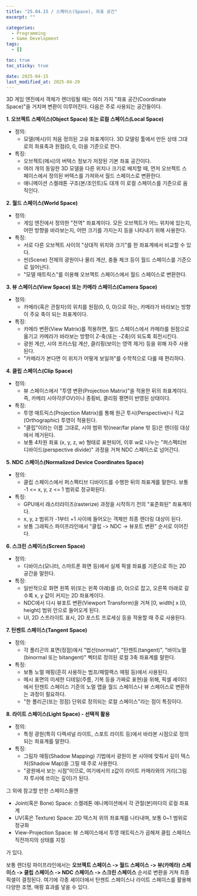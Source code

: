```yaml
---
title: "25.04.15 / 스페이스(Space), 좌표 공간"
excerpt: ""

categories:
  - Programming
  - Game Development
tags:
  - []

toc: true
toc_sticky: true

date: 2025-04-15
last_modified_at: 2025-04-29
---
```


3D 게임 엔진에서 객체가 렌더링될 때는 여러 가지 "좌표 공간(Coordinate Space)"을 거치며 변환이 이루어진다. 다음은 주로 사용되는 공간들이다.

**1\. 오브젝트 스페이스(Object Space) 또는 로컬 스페이스(Local Space)**

- 정의:
  - 모델(메시)이 처음 정의된 고유 좌표계이다. 3D 모델링 툴에서 만든 상태 그대로의 좌표축과 원점(0, 0, 0)을 기준으로 한다.
- 특징:
  - 오브젝트(메시)의 버텍스 정보가 저장된 기본 좌표 공간이다.
  - 여러 개의 동일한 3D 모델을 다른 위치나 크기로 배치할 때, 먼저 오브젝트 스페이스에서 정의된 버텍스를 가져와서 월드 스페이스로 변환한다.
  - 애니메이션 스켈레톤 구조(본/조인트)도 대개 이 로컬 스페이스를 기준으로 움직인다.

**2\. 월드 스페이스(World Space)**

- 정의:
  - 게임 엔진에서 정의한 "전역" 좌표계이다. 모든 오브젝트가 어느 위치에 있는지, 어떤 방향을 바라보는지, 어떤 크기를 가지는지 등을 나타내기 위해 사용한다.
- 특징:
  - 서로 다른 오브젝트 사이의 "상대적 위치와 크기"를 한 좌표계에서 비교할 수 있다.
  - 씬(Scene) 전체의 광원이나 물리 계산, 충돌 체크 등이 월드 스페이스를 기준으로 일어난다.
  - "모델 매트릭스"를 이용해 오브젝트 스페이스에서 월드 스페이스로 변환한다.

**3\. 뷰 스페이스(View Space) 또는 카메라 스페이스(Camera Space)**

- 정의:
  - 카메라(혹은 관찰자)의 위치를 원점(0, 0, 0)으로 하는, 카메라가 바라보는 방향이 주요 축이 되는 좌표계이다.
- 특징:
  - 카메라 변환(View Matrix)를 적용하면, 월드 스페이스에서 카메라를 원점으로 옮기고 카메라가 바라보는 방향이 Z-축(또는 -Z축)이 되도록 회전시킨다.
  - 광원 계산, 시야 프러스텀 계산, 클리핑(보이는 영역 제거) 등을 위해 자주 사용된다.
  - "카메라가 본다면 이 위치가 어떻게 보일까"를 수학적으로 다룰 때 편리하다.

**4\. 클립 스페이스(Clip Space)**

- 정의:
  - 뷰 스페이스에서 "투영 변환(Projection Matrix)"을 적용한 뒤의 좌표계이다. 즉, 카메리 시야각(FOV)이나 종횡비, 클리핑 평면이 반영된 상태이다.
- 특징:
  - 투영 매트릭스(Projection Matrix)를 통해 원근 투시(Perspective)나 직교(Orthographic) 투영이 적용된다.
  - "클립"이라는 이름 그대로, 시야 범위 밖(near/far plane 밖 등)은 렌더링 대상에서 제거된다.
  - 보통 4차원 좌표 (x, y, z, w) 형태로 표현되어, 이후 w로 나누는 "퍼스펙티브 디바이드(perspective divide)" 과정을 거쳐 NDC 스페이스로 넘어간다.

**5\. NDC 스페이스(Normalized Device Coordinates Space)**

- 정의:
  - 클립 스페이스에서 퍼스펙티브 디바이드를 수행한 뒤의 좌표계를 말한다. 보통 -1 <= x, y, z <= 1 범위로 정규화된다.
- 특징:
  - GPU에서 래스터라이즈(rasterize) 과정을 시작하기 전의 "표준화된" 좌표계이다.
  - x, y, z 범위가 -1부터 +1 사이에 들어오는 객체만 최종 렌더링 대상이 된다.
  - 보통 그래픽스 파이프라인에서 "클립 -> NDC -> 뷰포트 변환" 순서로 이어진다.

**6\. 스크린 스페이스(Screen Space)**

- 정의:
  - 디바이스(모니터, 스마트폰 화면 등)에서 실제 픽셀 좌표를 기준으로 하는 2D 공간을 말한다.
- 특징:
  - 일반적으로 화면 왼쪽 위(또는 왼쪽 아래)를 (0, 0)으로 잡고, 오른쪽 아래로 갈수록 x, y 값이 커지는 2D 좌표계이다.
  - NDC에서 다시 뷰포트 변환(Viewport Transform)을 거쳐 \[0, width\] x \[0, height\] 범위 안으로 들어오게 된다.
  - UI, 2D 스프라이트 표시, 2D 포스트 프로세싱 등을 적용할 때 주로 사용된다.

**7\. 탄젠트 스페이스(Tangent Space)**

- 정의:
  - 각 폴리곤의 표면(정점)에서 "법선(normal)", "탄젠트(tangent)", "바이노멀(binormal 또는 bitangent)" 벡터로 정의된 로컬 3축 좌표계를 말한다.
- 특징:
  - 보통 노멀 매핑(흔히 사용하는 범프/패럴랙스 매핑 등)에서 사용된다.
  - 메시 표면의 미세한 디테일(주름, 기복 등을 가짜로 표현)을 위해, 픽셀 셰이더에서 탄젠트 스페이스 기준의 노멀 맵을 월드 스페이스나 뷰 스페이스로 변환하는 과정이 필요하다.
  - "한 폴리곤(또는 정점) 단위로 정의되는 로컬 스페이스"라는 점이 특징이다.

**8\. 라이트 스페이스(Light Space) - 선택적 활용**

- 정의:
  - 특정 광원(특히 디렉셔널 라이트, 스포트 라이트 등)에서 바라본 시점으로 정의되는 좌표계를 말한다.
- 특징:
  - 그림자 매핑(Shadow Mapping) 기법에서 광원이 본 시야에 맞춰서 깊이 텍스처(Shadow Map)을 그릴 때 주로 사용한다.
  - "광원에서 보는 시점"이므로, 여기에서의 z값이 라이트 카메라와의 거리(그림자 투사에 쓰이는 깊이)가 된다.

그 외에 참고할 만한 스페이스들엔

- Joint(혹은 Bone) Space: 스켈레톤 애니메이션에서 각 관절(본)마다의 로컬 좌표계
- UV(혹은 Texture) Space: 2D 텍스처 위의 좌표계를 나타내며, 보통 0~1 범위로 정규화
- View-Projection Space: 뷰 스페이스에서 투영 매트릭스가 곱해져 클립 스페이스 직전까지의 상태를 지칭

가 있다.

보통 렌더링 파이프라인에서는 **오브젝트 스페이스 -> 월드 스페이스 -> 뷰(카메라) 스페이스 -> 클립 스페이스 -> NDC 스페이스 -> 스크린 스페이스** 순서로 변환을 거쳐 최종 픽셀이 결정된다. 여기에 각종 셰이더에서 탄젠트 스페이스나 라이트 스페이스를 활용해 다양한 조명, 매핑 효과를 넣을 수 있다.
